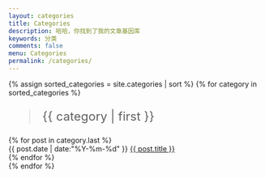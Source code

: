 ```yaml
---
layout: categories
title: Categories
description: 哈哈，你找到了我的文章基因库
keywords: 分类
comments: false
menu: Categories
permalink: /categories/
---
```


<section class="container posts-content">
{% assign sorted_categories = site.categories | sort %}
{% for category in sorted_categories %}
    <blockquote style="font-size: 1.5rem;">{{ category | first }}</blockquote>
    <div class="posts-list" id="{{ category[0] }}">
        {% for post in category.last %}
            <div class="posts-list-item">
                <span class="posts-list-meta">{{ post.date | date:"%Y-%m-%d" }}</span>
                <a class="posts-list-name" href="{{ site.cdn }}{{ post.url }}">{{ post.title }}</a>
            </div>
        {% endfor %}
    </div>
{% endfor %}
</section>
<!-- /section.content -->